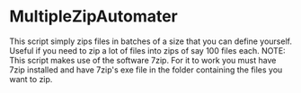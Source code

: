 # MultipleZipAutomater
This script simply zips files in batches of a size that you can define yourself. Useful if you need to zip a lot of files into zips of say 100 files each.
NOTE: This script makes use of the software 7zip. For it to work you must have 7zip installed and have 7zip's exe file in the folder containing the files you want to zip.
